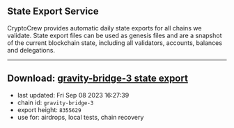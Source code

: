 ## State Export Service
CryptoCrew provides automatic daily state exports for all chains we validate. State export files can be used as genesis files and are a snapshot of the current blockchain state, including all validators, accounts, balances and delegations.

---
**Download: [gravity-bridge-3 state export](https://dl.ccvalidators.com/SERVICE/gravitybridge/gravity-bridge-3_export_8355629.json)**
---

- last updated: Fri Sep 08 2023 16:27:39
- chain id: `gravity-bridge-3`
- export height: `8355629`
- use for: airdrops, local tests, chain recovery

